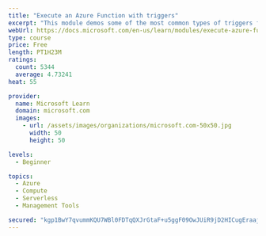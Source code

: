 ```yaml
---
title: "Execute an Azure Function with triggers"
excerpt: "This module demos some of the most common types of triggers for executing Azure Functions and how to configure them to execute your logic."
webUrl: https://docs.microsoft.com/en-us/learn/modules/execute-azure-function-with-triggers/
type: course
price: Free
length: PT1H23M
ratings:
  count: 5344
  average: 4.73241
heat: 55

provider:
  name: Microsoft Learn
  domain: microsoft.com
  images:
    - url: /assets/images/organizations/microsoft.com-50x50.jpg
      width: 50
      height: 50

levels:
  - Beginner

topics:
  - Azure
  - Compute
  - Serverless
  - Management Tools

secured: "kgp1BwY7qvummKQU7WBl0FDTqQXJrGtaF+u5ggF09OwJUiR9jD2HICugEraajfUK3WTtNyF/EYchu/5Whvuc8tOnlcL4qlzFBRNrxWvHn0N5WSsmGmkEJwOq4IpROYwYkVPCU4R6Q2Yw6OGEiRaTlNNWX+FhsrAUckHKI1xZmJ1Z6GidifdUFJocbJw7iVyChm/W4nWxtWrF2By4O2H8N0f/haUZWBU7Fe1U/BVx5rN9y4L7XZ//63E/1tuj9O2N/GUZ1LzDG61NcVVnFdtLO3hNfTR0oqfUXfVBi7AXsoheXuMPIr1FJhACQY3fEFOpMmJqr+2VAuZGfPV1P81Jgwyx1UO50rRjL681rJ9o34WsalL3zElB0icvMbTFbsRfoWN6qiRI5uX+X6uj9oO1ubH7agdzpB7FMIx6GWlnDcI=;pmL4E7JGW0C3q5W7YijgUQ=="
---
```



